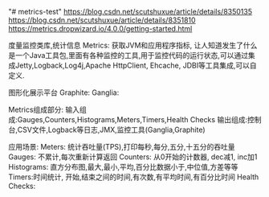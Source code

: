 "# metrics-test" 
https://blog.csdn.net/scutshuxue/article/details/8350135
https://blog.csdn.net/scutshuxue/article/details/8351810
https://metrics.dropwizard.io/4.0.0/getting-started.html



度量监控类库,统计信息
Metrics: 获取JVM和应用程序指标, 让人知道发生了什么
是一个Java工具包,里面有各种监控的工具,用于监控代码的运行状态,可以通过集成Jetty,Logback,Log4j,Apache HttpClient, Ehcache, JDBI等工具集成,可以自定义.

图形化展示平台
Graphite:
Ganglia:

Metrics组成部分:
输入组成:Gauges,Counters,Histograms,Meters,Timers,Health Checks
输出组成:控制台,CSV文件,Logback等日志,JMX,监控工具(Ganglia,Graphite)

应用场景:
Meters: 统计吞吐量(TPS),打印每秒,每分,五分,十五分的吞吐量
Gauges: 不累计,每次重新计算返回
Counters: 从0开始的计数器, dec减1, inc加1
Histograms: 直方分布图,最大,最小,平均,百分比数据小于,中位值,方差等等
Timers:时间统计, 开始,结束之间的时间,有次数,有平均时间,有百分比时间
Health Checks:

















